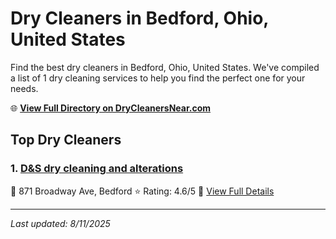 # Dry Cleaners in Bedford, Ohio, United States

Find the best dry cleaners in Bedford, Ohio, United States. We've compiled a list of 1 dry cleaning services to help you find the perfect one for your needs.

🌐 **[View Full Directory on DryCleanersNear.com](https://drycleanersnear.com/city/US/Ohio/Bedford)**

## Top Dry Cleaners

### 1. [D&S dry cleaning and alterations](https://drycleanersnear.com/dryCleaner/6875b6a99b5c02c2ea278101/d-s-dry-cleaning-and-alterations)
📍 871 Broadway Ave, Bedford
⭐ Rating: 4.6/5
🔗 [View Full Details](https://drycleanersnear.com/dryCleaner/6875b6a99b5c02c2ea278101/d-s-dry-cleaning-and-alterations)


---

*Last updated: 8/11/2025*
